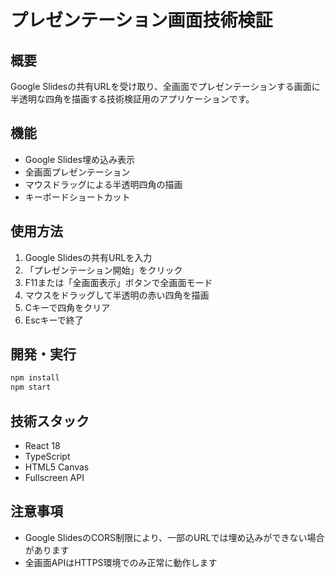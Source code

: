 # プレゼンテーション画面技術検証

## 概要
Google Slidesの共有URLを受け取り、全画面でプレゼンテーションする画面に半透明な四角を描画する技術検証用のアプリケーションです。

## 機能
- Google Slides埋め込み表示
- 全画面プレゼンテーション
- マウスドラッグによる半透明四角の描画
- キーボードショートカット

## 使用方法
1. Google Slidesの共有URLを入力
2. 「プレゼンテーション開始」をクリック
3. F11または「全画面表示」ボタンで全画面モード
4. マウスをドラッグして半透明の赤い四角を描画
5. Cキーで四角をクリア
6. Escキーで終了

## 開発・実行
```bash
npm install
npm start
```

## 技術スタック
- React 18
- TypeScript
- HTML5 Canvas
- Fullscreen API

## 注意事項
- Google SlidesのCORS制限により、一部のURLでは埋め込みができない場合があります
- 全画面APIはHTTPS環境でのみ正常に動作します